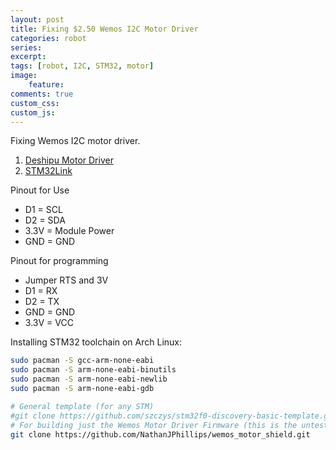 ```yaml
---
layout: post
title: Fixing $2.50 Wemos I2C Motor Driver
categories: robot
series: 
excerpt:
tags: [robot, I2C, STM32, motor]
image: 
    feature: 
comments: true
custom_css:
custom_js: 
---
```


Fixing Wemos I2C motor driver.

1. [Deshipu Motor Driver](https://hackaday.io/project/18439-motor-shield-reprogramming)
2. [STM32Link](https://sourceforge.net/projects/stm32flash/files/latest/download)

Pinout for Use

* D1 = SCL
* D2 = SDA
* 3.3V = Module Power
* GND = GND

Pinout for programming
* Jumper RTS and 3V
* D1 = RX
* D2 = TX
* GND = GND
* 3.3V = VCC

Installing STM32 toolchain on Arch Linux:

```bash
sudo pacman -S gcc-arm-none-eabi
sudo pacman -S arm-none-eabi-binutils
sudo pacman -S arm-none-eabi-newlib
sudo pacman -S arm-none-eabi-gdb

# General template (for any STM)
#git clone https://github.com/szczys/stm32f0-discovery-basic-template.git
# For building just the Wemos Motor Driver Firmware (this is the untested firmware for using solder jumpers to choose address)
git clone https://github.com/NathanJPhillips/wemos_motor_shield.git
```